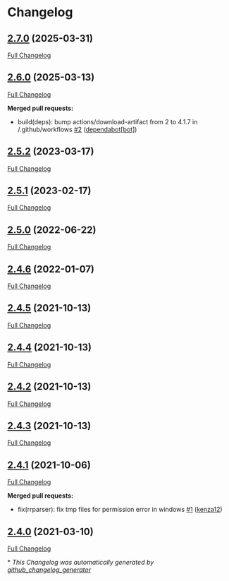 # Changelog

## [2.7.0](https://github.com/brsynth/RRParser/tree/2.7.0) (2025-03-31)

[Full Changelog](https://github.com/brsynth/RRParser/compare/2.6.0...2.7.0)

## [2.6.0](https://github.com/brsynth/RRParser/tree/2.6.0) (2025-03-13)

[Full Changelog](https://github.com/brsynth/RRParser/compare/2.5.2...2.6.0)

**Merged pull requests:**

- build\(deps\): bump actions/download-artifact from 2 to 4.1.7 in /.github/workflows [\#2](https://github.com/brsynth/RRParser/pull/2) ([dependabot[bot]](https://github.com/apps/dependabot))

## [2.5.2](https://github.com/brsynth/RRParser/tree/2.5.2) (2023-03-17)

[Full Changelog](https://github.com/brsynth/RRParser/compare/2.5.1...2.5.2)

## [2.5.1](https://github.com/brsynth/RRParser/tree/2.5.1) (2023-02-17)

[Full Changelog](https://github.com/brsynth/RRParser/compare/2.5.0...2.5.1)

## [2.5.0](https://github.com/brsynth/RRParser/tree/2.5.0) (2022-06-22)

[Full Changelog](https://github.com/brsynth/RRParser/compare/2.4.6...2.5.0)

## [2.4.6](https://github.com/brsynth/RRParser/tree/2.4.6) (2022-01-07)

[Full Changelog](https://github.com/brsynth/RRParser/compare/2.4.5...2.4.6)

## [2.4.5](https://github.com/brsynth/RRParser/tree/2.4.5) (2021-10-13)

[Full Changelog](https://github.com/brsynth/RRParser/compare/2.4.4...2.4.5)

## [2.4.4](https://github.com/brsynth/RRParser/tree/2.4.4) (2021-10-13)

[Full Changelog](https://github.com/brsynth/RRParser/compare/2.4.2...2.4.4)

## [2.4.2](https://github.com/brsynth/RRParser/tree/2.4.2) (2021-10-13)

[Full Changelog](https://github.com/brsynth/RRParser/compare/2.4.3...2.4.2)

## [2.4.3](https://github.com/brsynth/RRParser/tree/2.4.3) (2021-10-13)

[Full Changelog](https://github.com/brsynth/RRParser/compare/2.4.1...2.4.3)

## [2.4.1](https://github.com/brsynth/RRParser/tree/2.4.1) (2021-10-06)

[Full Changelog](https://github.com/brsynth/RRParser/compare/2.4.0...2.4.1)

**Merged pull requests:**

- fix\(rrparser\): fix tmp files for permission error in windows [\#1](https://github.com/brsynth/RRParser/pull/1) ([kenza12](https://github.com/kenza12))

## [2.4.0](https://github.com/brsynth/RRParser/tree/2.4.0) (2021-03-10)

[Full Changelog](https://github.com/brsynth/RRParser/compare/c217bdf8f0510959f33d77db9817c4f4c7cda815...2.4.0)



\* *This Changelog was automatically generated by [github_changelog_generator](https://github.com/github-changelog-generator/github-changelog-generator)*
